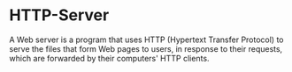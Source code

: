 # HTTP-Server
A Web server is a program that uses HTTP (Hypertext Transfer Protocol) to serve the files that form Web pages to users, in response to their requests, which are forwarded by their computers' HTTP clients.
